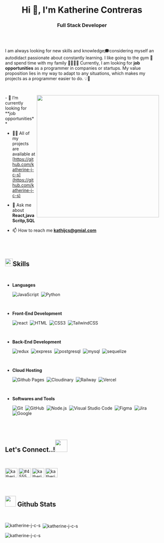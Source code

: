 <h1 align="center">Hi 👋, I'm Katherine Contreras</h1>

<h3 align="center">Full Stack Developer</h3>
<br><br>

I am always looking for new skills and knowledge🎓considering myself an autodidact passionate about constantly learning. I like going to the gym 💪 and spend time with my family 👨‍👩‍👧‍👧 Currently, I am looking for **job opportunities** as a programmer in companies or startups. My value proposition lies in my way to adapt to any situations, which makes my projects as a programmer easier to do. 💡💪


<br>


<img align="right" width="400" src="https://media1.giphy.com/media/L1R1tvI9svkIWwpVYr/giphy.gif?cid=ecf05e47ap1nw7d2s7dpn1tcfkosyxsfjf62n38zhm6r9bmk&ep=v1_gifs_related&rid=giphy.gif&ct=g"></img>

<div align="left">
- 🔭 I’m currently looking for **job opportunities**

- 👨‍💻 All of my projects are available at [https://github.com/katherine-j-c-s](https://github.com/katherine-j-c-s)

- 💬 Ask me about **React,javaScritp,SQL**

- 📫 How to reach me **kathijcs@gmial.com**
</div>


<br><br>

## <img src="https://media2.giphy.com/media/QssGEmpkyEOhBCb7e1/giphy.gif?cid=ecf05e47a0n3gi1bfqntqmob8g9aid1oyj2wr3ds3mg700bl&rid=giphy.gif" width ="25"><b>Skills</b>

<br>

<p align="left">

- **Languages**

  ![JavaScript](https://img.shields.io/badge/JavaScript%20-%23F7DF1E.svg?style=for-the-badge&logo=javascript&logoColor=black)&nbsp;
  ![Python](https://img.shields.io/badge/Python%20-%2314354C.svg?style=for-the-badge&logo=python&logoColor=white)&nbsp;

  <br>
    
- **Front-End Development**

   ![react](https://img.shields.io/badge/react-61DAFB?style=for-the-badge&logo=react&logoColor=white)&nbsp;
   ![HTML](https://img.shields.io/badge/HTML%20-%23E34F26.svg?style=for-the-badge&logo=html5&logoColor=white)&nbsp;
   ![CSS3](https://img.shields.io/badge/CSS%20-%231572B6.svg?style=for-the-badge&logo=css3&logoColor=white)&nbsp;
   ![TailwindCSS](https://img.shields.io/badge/-Tailwind_CSS-38B2AC?style=for-the-badge&logo=tailwind-css&logoColor=white)&nbsp;

  <br>

- **Back-End Development**

   ![redux](https://img.shields.io/badge/redux-764ABC?style=for-the-badge&logo=redux&logoColor=white)&nbsp;
   ![express](https://img.shields.io/badge/express-000000.svg?style=for-the-badge&logo=express&logoColor=white)&nbsp;
   ![postgresql](https://img.shields.io/badge/postgresql-4169E1.svg?style=for-the-badge&logo=postgresql&logoColor=white)&nbsp;
   ![mysql](https://img.shields.io/badge/mysql-38B2AC?style=for-the-badge&logo=mysql&logoColor=white)&nbsp;
   ![sequelize](https://img.shields.io/badge/sequelize-52B0E7?style=for-the-badge&logo=sequelize&logoColor=white)&nbsp;

  <br>
  
- **Cloud Hosting**
  
  ![Github Pages](https://img.shields.io/badge/GitHub%20Pages-%23327FC7.svg?style=for-the-badge&logo=github&logoColor=white)&nbsp;
  ![Cloudinary](https://img.shields.io/badge/Cloudinary-2C39BD?style=for-the-badge&logo=cloudflare&logoColor=white)&nbsp;
  ![Railway](https://img.shields.io/badge/railway-0B0D0E?style=for-the-badge&logo=railway&logoColor=white)&nbsp;
  ![Vercel](https://img.shields.io/badge/Vercel-000000?style=for-the-badge&logo=Vercel&logoColor=white)&nbsp;

  <br>
  
- **Softwares and Tools**

  ![Git](https://img.shields.io/badge/git-%23F05033.svg?style=for-the-badge&logo=git&logoColor=white)&nbsp;
  ![GitHub](https://img.shields.io/badge/github-%23121011.svg?style=for-the-badge&logo=github&logoColor=white)&nbsp;
  ![Node.js](https://img.shields.io/badge/Node.js-339933.svg?style=for-the-badge&logo=nodedotjs&logoColor=white)&nbsp;
  ![Visual Studio Code](https://img.shields.io/badge/VS%20Code-0078d7.svg?style=for-the-badge&logo=visual-studio-code&logoColor=white)&nbsp;
  ![Figma](https://img.shields.io/badge/Figma-F24E1E?style=for-the-badge&logo=figma&logoColor=white)&nbsp;
  ![Jira](https://img.shields.io/badge/jira-0052CC.svg?style=for-the-badge&logo=jira&logoColor=white)&nbsp;
  ![Google](https://img.shields.io/badge/google-%234285F4.svg?style=for-the-badge&logo=google&logoColor=white)&nbsp;

</p>

<br>
<br>

## <b> **Let's Connect..!**</b><img src="https://c.tenor.com/6ph1w40DrykAAAAj/handshake-joypixels.gif" width ="40">

<br>

<p align="left">
<a href="https://linkedin.com/in/katherine j contreras s" target="blank"><img align="center" src="https://raw.githubusercontent.com/rahuldkjain/github-profile-readme-generator/master/src/images/icons/Social/linked-in-alt.svg" alt="katherine j contreras s" height="30" width="40" /></a>
<a href="https://discord.gg/#4555" target="blank"><img align="center" src="https://raw.githubusercontent.com/rahuldkjain/github-profile-readme-generator/master/src/images/icons/Social/discord.svg" alt="#4555" height="30" width="40" /></a>
<a href="https://instagram.com/katherine_jcs" target="blank"><img align="center" src="https://raw.githubusercontent.com/rahuldkjain/github-profile-readme-generator/master/src/images/icons/Social/instagram.svg" alt="katherine_jcs" height="30" width="40" /></a>
<a href="https://codepen.io/katherine-j-c-s" target="blank"><img align="center" src="https://raw.githubusercontent.com/rahuldkjain/github-profile-readme-generator/master/src/images/icons/Social/codepen.svg" alt="katherine-j-c-s" height="30" width="40" /></a>
</p>

<br>

## <img src="https://media.giphy.com/media/iY8CRBdQXODJSCERIr/giphy.gif" width="35"><b> Github Stats </b>

<br>

<p><img align="left" src="https://github-readme-stats.vercel.app/api/top-langs?username=katherine-j-c-s&show_icons=true&locale=en&layout=compact" alt="katherine-j-c-s" /></p>

<p>&nbsp;<img align="center" src="https://github-readme-stats.vercel.app/api?username=katherine-j-c-s&show_icons=true&locale=en" alt="katherine-j-c-s" /></p>

<p><img align="center" src="https://github-readme-streak-stats.herokuapp.com/?user=katherine-j-c-s&" alt="katherine-j-c-s" /></p>
